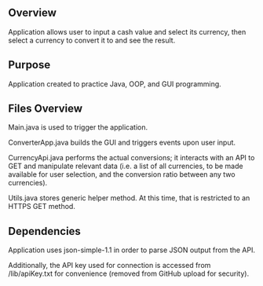 ## Overview

Application allows user to input a cash value and select its currency, then select a currency to convert it to and see the result.

## Purpose

Application created to practice Java, OOP, and GUI programming.

## Files Overview

Main.java is used to trigger the application.

ConverterApp.java builds the GUI and triggers events upon user input.

CurrencyApi.java performs the actual conversions; it interacts with an API to GET and manipulate relevant data (i.e. a list of all currencies, to be made available for user selection, and the conversion ratio between any two currencies).

Utils.java stores generic helper method. At this time, that is restricted to an HTTPS GET method.

## Dependencies

Application uses json-simple-1.1 in order to parse JSON output from the API.

Additionally, the API key used for connection is accessed from /lib/apiKey.txt for convenience (removed from GitHub upload for security).
